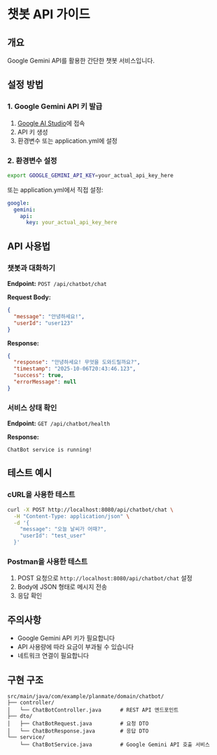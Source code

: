 # 챗봇 API 가이드

## 개요
Google Gemini API를 활용한 간단한 챗봇 서비스입니다.

## 설정 방법

### 1. Google Gemini API 키 발급
1. [Google AI Studio](https://makersuite.google.com/app/apikey)에 접속
2. API 키 생성
3. 환경변수 또는 application.yml에 설정

### 2. 환경변수 설정
```bash
export GOOGLE_GEMINI_API_KEY=your_actual_api_key_here
```

또는 application.yml에서 직접 설정:
```yaml
google:
  gemini:
    api:
      key: your_actual_api_key_here
```

## API 사용법

### 챗봇과 대화하기
**Endpoint:** `POST /api/chatbot/chat`

**Request Body:**
```json
{
  "message": "안녕하세요!",
  "userId": "user123"
}
```

**Response:**
```json
{
  "response": "안녕하세요! 무엇을 도와드릴까요?",
  "timestamp": "2025-10-06T20:43:46.123",
  "success": true,
  "errorMessage": null
}
```

### 서비스 상태 확인
**Endpoint:** `GET /api/chatbot/health`

**Response:**
```
ChatBot service is running!
```

## 테스트 예시

### cURL을 사용한 테스트
```bash
curl -X POST http://localhost:8080/api/chatbot/chat \
  -H "Content-Type: application/json" \
  -d '{
    "message": "오늘 날씨가 어때?",
    "userId": "test_user"
  }'
```

### Postman을 사용한 테스트
1. POST 요청으로 `http://localhost:8080/api/chatbot/chat` 설정
2. Body에 JSON 형태로 메시지 전송
3. 응답 확인

## 주의사항
- Google Gemini API 키가 필요합니다
- API 사용량에 따라 요금이 부과될 수 있습니다
- 네트워크 연결이 필요합니다

## 구현 구조
```
src/main/java/com/example/planmate/domain/chatbot/
├── controller/
│   └── ChatBotController.java      # REST API 엔드포인트
├── dto/
│   ├── ChatBotRequest.java         # 요청 DTO
│   └── ChatBotResponse.java        # 응답 DTO
└── service/
    └── ChatBotService.java         # Google Gemini API 호출 서비스
```
